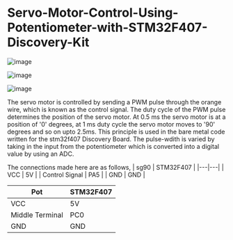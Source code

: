 # Servo-Motor-Control-Using-Potentiometer-with-STM32F407-Discovery-Kit

![image](https://user-images.githubusercontent.com/56625259/130080296-e2cd51da-600a-4584-85c7-ff7283a5eb2a.png)


![image](https://user-images.githubusercontent.com/56625259/130080344-4e280f41-d8cb-43d3-a9fe-013cfe64d3b6.png)


![image](https://user-images.githubusercontent.com/56625259/135755327-879ed144-c964-4cb3-ad20-47ece0046ca3.png)


The servo motor is controlled by sending a PWM pulse through the orange wire, which is known as the control signal. The duty cycle of the PWM pulse determines the position of the servo motor. At 0.5 ms the servo motor is at a position of '0' degrees, at 1 ms duty cycle the servo motor moves to '90' degrees and so on upto 2.5ms. This principle is used in the bare metal code written for the stm32f407 Discovery Board. The pulse-wdith is varied by taking in the input from the potentiometer which is converted into a digital value by using an ADC.


The connections made here are as follows,
| sg90 | STM32F407 |
|---|---|
| VCC | 5V |
| Control Signal | PA5 |
| GND | GND |

| Pot | STM32F407 |
|---|---|
| VCC | 5V |
| Middle Terminal | PC0 |
| GND | GND |

